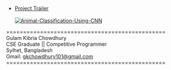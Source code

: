 

* [Project Trailer](https://www.youtube.com/watch?v=koohmGRh6F8) <br> <br>
[![Animal-Classification-Using-CNN](https://img.youtube.com/vi/koohmGRh6F8/0.jpg)](https://www.youtube.com/watch?v=_qAYihx-MrI)

=============================================== <br>
Gulam Kibria Chowdhury <br>
CSE Graduate || Competitive Programmer <br>
Sylhet, Bangladesh <br>
Gmail: gkchowdhury101@gmail.com <br>
=============================================== <br>

